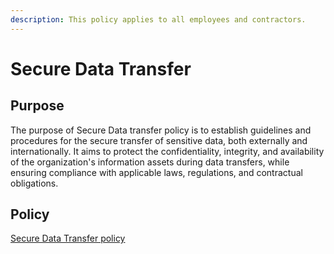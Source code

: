 ```yaml
---
description: This policy applies to all employees and contractors.
---
```


# Secure Data Transfer

## Purpose&#x20;

The purpose of Secure Data transfer policy is to establish guidelines and procedures for the secure transfer of sensitive data, both externally and internationally. It aims to protect the confidentiality, integrity, and availability of the organization's information assets during data transfers, while ensuring compliance with applicable laws, regulations, and contractual obligations.

## Policy

[Secure Data Transfer policy](http://127.0.0.1:5000/s/-M7iRWz196Rdn-5pW5QY/security/policies/security-policy/secure-data-transfer)
